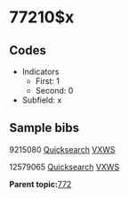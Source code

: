 # 77210$x

## Codes

-   Indicators
    -   First: 1
    -   Second: 0
-   Subfield: x

## Sample bibs

9215080 [Quicksearch](https://search.library.yale.edu/catalog/9215080) [VXWS](http://prodorbis.library.yale.edu:7014/vxws/GetHoldingsService?bibId=9215080)

12579065 [Quicksearch](https://search.library.yale.edu/catalog/12579065) [VXWS](http://prodorbis.library.yale.edu:7014/vxws/GetHoldingsService?bibId=12579065)

**Parent topic:**[772](../../tags/772/772.md)

